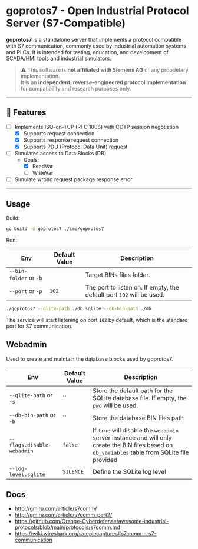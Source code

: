 # goprotos7 - Open Industrial Protocol Server (S7-Compatible)

**goprotos7** is a standalone server that implements a protocol compatible with S7 communication, commonly used by industrial automation systems and PLCs. It is intended for testing, education, and development of SCADA/HMI tools and industrial simulators.

> ⚠️ This software is **not affiliated with Siemens AG** or any proprietary implementation.  
> It is an **independent, reverse-engineered protocol implementation** for compatibility and research purposes only.

---

## 🚀 Features

- [ ] Implements ISO-on-TCP (RFC 1006) with COTP session negotiation
  - [x] Supports request connection
  - [x] Supports response request connection
  - [x] Supports PDU (Protocol Data Unit) request
- [ ] Simulates access to Data Blocks (DB)
  - Goals:
    - [X] ReadVar
    - [ ] WriteVar
- [ ] Simulate wrong request package response error

---

## Usage

Build:

```bash
go build -o goprotos7 ./cmd/goprotos7
```

Run:

| Env                    | Default Value | Description                                                           |
|------------------------|---------------|-----------------------------------------------------------------------|
| `--bin-folder` or `-b` |               | Target BINs files folder.                                             |
| `--port` or `-p`       | `102`         | The port to listen on. If empty, the default port `102` will be used. |

```bash
./goprotos7 --qlite-path ./db.sqlite --db-bin-path ./db
```

The service will start listening on port `102` by default, which is the standard port for S7 communication.

## Webadmin

Used to create and maintain the database blocks used by goprotos7.

| Env                        | Default Value | Description                                                                                                                                      |
|----------------------------|---------------|--------------------------------------------------------------------------------------------------------------------------------------------------|
| `--qlite-path` or `-s`     | ``            | Store the default path for the SQLite database file. If empty, the `pwd` will be used.                                                           |
| `--db-bin-path` or `-b`    | ``            | Store the database BIN files path                                                                                                                |
| `--flags.disable-webadmin` | `false`       | If `true` will disable the `webadmin` server instance and will only create the BIN files based on `db_variables` table from SQLite file provided |
| `--log-level.sqlite`       | `SILENCE`     | Define the SQLite log level                                                                                                                      |



## Docs

- http://gmiru.com/article/s7comm/
- http://gmiru.com/article/s7comm-part2/
- https://github.com/Orange-Cyberdefense/awesome-industrial-protocols/blob/main/protocols/s7comm.md
- https://wiki.wireshark.org/samplecaptures#s7comm---s7-communication

